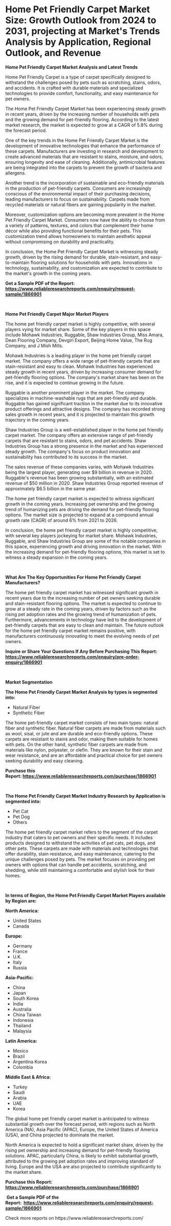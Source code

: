 <p><h1>Home Pet Friendly Carpet Market Size: Growth Outlook from 2024 to 2031, projecting at Market's Trends Analysis by Application, Regional Outlook, and Revenue</h1></p><p><strong>Home Pet Friendly Carpet Market Analysis and Latest Trends</strong></p>
<p><p>Home Pet Friendly Carpet is a type of carpet specifically designed to withstand the challenges posed by pets such as scratching, stains, odors, and accidents. It is crafted with durable materials and specialized technologies to provide comfort, functionality, and easy maintenance for pet owners.</p><p>The Home Pet Friendly Carpet Market has been experiencing steady growth in recent years, driven by the increasing number of households with pets and the growing demand for pet-friendly flooring. According to the latest market research, the market is expected to grow at a CAGR of 5.8% during the forecast period.</p><p>One of the key trends in the Home Pet Friendly Carpet Market is the development of innovative technologies that enhance the performance of these carpets. Manufacturers are investing in research and development to create advanced materials that are resistant to stains, moisture, and odors, ensuring longevity and ease of cleaning. Additionally, antimicrobial features are being integrated into the carpets to prevent the growth of bacteria and allergens.</p><p>Another trend is the incorporation of sustainable and eco-friendly materials in the production of pet-friendly carpets. Consumers are increasingly conscious of the environmental impact of their purchasing decisions, leading manufacturers to focus on sustainability. Carpets made from recycled materials or natural fibers are gaining popularity in the market.</p><p>Moreover, customization options are becoming more prevalent in the Home Pet Friendly Carpet Market. Consumers now have the ability to choose from a variety of patterns, textures, and colors that complement their home décor while also providing functional benefits for their pets. This customization trend allows homeowners to maintain aesthetic appeal without compromising on durability and practicality.</p><p>In conclusion, the Home Pet Friendly Carpet Market is witnessing steady growth, driven by the rising demand for durable, stain-resistant, and easy-to-maintain flooring solutions for households with pets. Innovations in technology, sustainability, and customization are expected to contribute to the market's growth in the coming years.</p></p>
<p><strong>Get a Sample PDF of the Report:&nbsp; <a href="https://www.reliableresearchreports.com/enquiry/request-sample/1866901">https://www.reliableresearchreports.com/enquiry/request-sample/1866901</a></strong></p>
<p>&nbsp;</p>
<p><strong>Home Pet Friendly Carpet Major Market Players</strong></p>
<p><p>The home pet friendly carpet market is highly competitive, with several players vying for market share. Some of the key players in this space include Mohawk Industries, Ruggable, Shaw Industries Group, Miss Amara, Dean Flooring Company, Devgiri Export, Beijing Home Value, The Rug Company, and J Mish Mills.</p><p>Mohawk Industries is a leading player in the home pet friendly carpet market. The company offers a wide range of pet-friendly carpets that are stain-resistant and easy to clean. Mohawk Industries has experienced steady growth in recent years, driven by increasing consumer demand for pet-friendly flooring options. The company's market share has been on the rise, and it is expected to continue growing in the future.</p><p>Ruggable is another prominent player in the market. The company specializes in machine-washable rugs that are pet-friendly and durable. Ruggable has gained significant traction in the market due to its innovative product offerings and attractive designs. The company has recorded strong sales growth in recent years, and it is projected to maintain this growth trajectory in the coming years.</p><p>Shaw Industries Group is a well-established player in the home pet friendly carpet market. The company offers an extensive range of pet-friendly carpets that are resistant to stains, odors, and pet accidents. Shaw Industries Group has a strong presence in the market and has experienced steady growth. The company's focus on product innovation and sustainability has contributed to its success in the market.</p><p>The sales revenue of these companies varies, with Mohawk Industries being the largest player, generating over $9 billion in revenue in 2020. Ruggable's revenue has been growing substantially, with an estimated revenue of $50 million in 2020. Shaw Industries Group reported revenue of approximately $6.5 billion in the same year.</p><p>The home pet friendly carpet market is expected to witness significant growth in the coming years. Increasing pet ownership and the growing trend of humanizing pets are driving the demand for pet-friendly flooring options. The market size is projected to expand at a compound annual growth rate (CAGR) of around 6% from 2021 to 2026.</p><p>In conclusion, the home pet friendly carpet market is highly competitive, with several key players jockeying for market share. Mohawk Industries, Ruggable, and Shaw Industries Group are some of the notable companies in this space, experiencing growth and driving innovation in the market. With the increasing demand for pet-friendly flooring options, this market is set to witness a steady expansion in the coming years.</p></p>
<p>&nbsp;</p>
<p><strong>What Are The Key Opportunities For Home Pet Friendly Carpet Manufacturers?</strong></p>
<p><p>The home pet friendly carpet market has witnessed significant growth in recent years due to the increasing number of pet owners seeking durable and stain-resistant flooring options. The market is expected to continue to grow at a steady rate in the coming years, driven by factors such as the rising pet adoption rates and the growing trend of humanization of pets. Furthermore, advancements in technology have led to the development of pet-friendly carpets that are easy to clean and maintain. The future outlook for the home pet friendly carpet market remains positive, with manufacturers continuously innovating to meet the evolving needs of pet owners.</p></p>
<p><strong>Inquire or Share Your Questions If Any Before Purchasing This Report: <a href="https://www.reliableresearchreports.com/enquiry/pre-order-enquiry/1866901">https://www.reliableresearchreports.com/enquiry/pre-order-enquiry/1866901</a></strong></p>
<p>&nbsp;</p>
<p><strong>Market Segmentation</strong></p>
<p><strong>The Home Pet Friendly Carpet Market Analysis by types is segmented into:</strong></p>
<p><ul><li>Natural Fiber</li><li>Synthetic Fiber</li></ul></p>
<p><p>The home pet-friendly carpet market consists of two main types: natural fiber and synthetic fiber. Natural fiber carpets are made from materials such as wool, sisal, or jute and are durable and eco-friendly options. These carpets are resistant to stains and odor, making them suitable for homes with pets. On the other hand, synthetic fiber carpets are made from materials like nylon, polyester, or olefin. They are known for their stain and wear resistance, and are an affordable and practical choice for pet owners seeking durability and easy cleaning.</p></p>
<p><strong>Purchase this Report:&nbsp;<a href="https://www.reliableresearchreports.com/purchase/1866901">https://www.reliableresearchreports.com/purchase/1866901</a></strong></p>
<p>&nbsp;</p>
<p><strong>The Home Pet Friendly Carpet Market Industry Research by Application is segmented into:</strong></p>
<p><ul><li>Pet Cat</li><li>Pet Dog</li><li>Others</li></ul></p>
<p><p>The home pet friendly carpet market refers to the segment of the carpet industry that caters to pet owners and their specific needs. It includes products designed to withstand the activities of pet cats, pet dogs, and other pets. These carpets are made with materials and technologies that offer durability, stain resistance, and easy maintenance, catering to the unique challenges posed by pets. The market focuses on providing pet owners with options that can handle pet accidents, scratching, and shedding, while still maintaining a comfortable and stylish look for their homes.</p></p>
<p>&nbsp;</p>
<p><strong>In terms of Region, the Home Pet Friendly Carpet Market Players available by Region are:</strong></p>
<p>
    <p> <strong> North America: </strong>
        <ul>
            <li>United States</li>
            <li>Canada</li>
        </ul>
        </p> 
    <p> <strong> Europe: </strong>
        <ul>
            <li>Germany</li>
            <li>France</li>
            <li>U.K.</li>
            <li>Italy</li>
            <li>Russia</li>
        </ul>
        </p> 
    <p> <strong> Asia-Pacific: </strong>
        <ul>
            <li>China</li>
            <li>Japan</li>
            <li>South Korea</li>
            <li>India</li>
            <li>Australia</li>
            <li>China Taiwan</li>
            <li>Indonesia</li>
            <li>Thailand</li>
            <li>Malaysia</li>
        </ul>
        </p> 
    <p> <strong> Latin America: </strong>
        <ul>
            <li>Mexico</li>
            <li>Brazil</li>
            <li>Argentina Korea</li>
            <li>Colombia</li>
        </ul>
        </p> 
    <p> <strong> Middle East & Africa: </strong>
        <ul>
            <li>Turkey</li>
            <li>Saudi</li>
            <li>Arabia</li>
            <li>UAE</li>
            <li>Korea</li>
        </ul>
    </p>
    </p>
<p><p>The global home pet friendly carpet market is anticipated to witness substantial growth over the forecast period, with regions such as North America (NA), Asia Pacific (APAC), Europe, the United States of America (USA), and China projected to dominate the market. </p><p>North America is expected to hold a significant market share, driven by the rising pet ownership and increasing demand for pet-friendly flooring solutions. APAC, particularly China, is likely to exhibit substantial growth, attributed to the growing pet adoption rates and improving standard of living. Europe and the USA are also projected to contribute significantly to the market share.</p></p>
<p><strong>Purchase this Report: <a href="https://www.reliableresearchreports.com/purchase/1866901">https://www.reliableresearchreports.com/purchase/1866901</a></strong></p>
<p>&nbsp;<strong>Get a Sample PDF of the Report:&nbsp;&nbsp;<a href="https://www.reliableresearchreports.com/enquiry/request-sample/1866901">https://www.reliableresearchreports.com/enquiry/request-sample/1866901</a></strong></p>
<p><strong></strong></p>
<p>Check more reports on https://www.reliableresearchreports.com/</p>